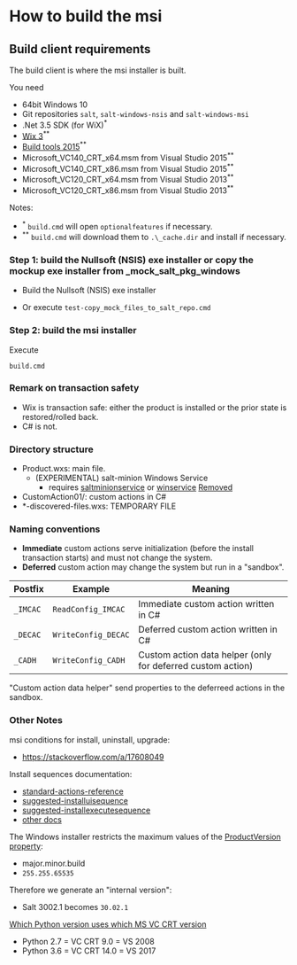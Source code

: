 # How to build the msi

## Build client requirements

The build client is where the msi installer is built.

You need
- 64bit Windows 10
- Git repositories `salt`, `salt-windows-nsis` and `salt-windows-msi`
- .Net 3.5 SDK (for WiX)<sup>*</sup>
- [Wix 3](http://wixtoolset.org/releases/)<sup>**</sup>
- [Build tools 2015](https://www.microsoft.com/en-US/download/confirmation.aspx?id=48159)<sup>**</sup>
- Microsoft_VC140_CRT_x64.msm from Visual Studio 2015<sup>**</sup>
- Microsoft_VC140_CRT_x86.msm from Visual Studio 2015<sup>**</sup>
- Microsoft_VC120_CRT_x64.msm from Visual Studio 2013<sup>**</sup>
- Microsoft_VC120_CRT_x86.msm from Visual Studio 2013<sup>**</sup>

Notes:
- <sup>*</sup> `build.cmd` will open `optionalfeatures` if necessary.
- <sup>**</sup> `build.cmd` will download them to `.\_cache.dir` and install if necessary.

### Step 1: build the Nullsoft (NSIS) exe installer or copy the mockup exe installer from _mock_salt_pkg_windows

- Build the Nullsoft (NSIS) exe installer

- Or execute `test-copy_mock_files_to_salt_repo.cmd`

### Step 2: build the msi installer

Execute

    build.cmd

### Remark on transaction safety

- Wix is transaction safe: either the product is installed or the prior state is restored/rolled back.
- C# is not.

### Directory structure

- Product.wxs: main file.
  - (EXPERIMENTAL) salt-minion Windows Service
    - requires [saltminionservice](https://github.com/saltstack/salt/blob/167cdb344732a6b85e6421115dd21956b71ba25a/salt/utils/saltminionservice.py) or [winservice](https://github.com/saltstack/salt/blob/3fb24929c6ebc3bfbe2a06554367f8b7ea980f5e/salt/utils/winservice.py) [Removed](https://github.com/saltstack/salt/commit/8c01aacd9b4d6be2e8cf991e3309e2a378737ea0)
- CustomAction01/: custom actions in C#
- *-discovered-files.wxs: TEMPORARY FILE

### Naming conventions

- **Immediate** custom actions serve initialization (before the install transaction starts) and must not change the system.
- **Deferred** custom action may change the system but run in a "sandbox".

Postfix  | Example                            | Meaning
-------- | ---------------------------------- | -------
`_IMCAC` | `ReadConfig_IMCAC`                 | Immediate custom action written in C#
`_DECAC` | `WriteConfig_DECAC`                | Deferred custom action written in C#
`_CADH`  | `WriteConfig_CADH`                 | Custom action data helper (only for deferred custom action)

"Custom action data helper" send properties to the deferreed actions in the sandbox.

### Other Notes
msi conditions for install, uninstall, upgrade:
- https://stackoverflow.com/a/17608049


Install sequences documentation:

- [standard-actions-reference](https://docs.microsoft.com/en-us/windows/win32/msi/standard-actions-reference)
- [suggested-installuisequence](https://docs.microsoft.com/en-us/windows/win32/msi/suggested-installuisequence)
- [suggested-installexecutesequence](https://docs.microsoft.com/en-us/windows/win32/msi/suggested-installexecutesequence)
- [other docs](https://www.advancedinstaller.com/user-guide/standard-actions.html)

The Windows installer restricts the maximum values of the [ProductVersion property](https://docs.microsoft.com/en-us/windows/win32/msi/productversion):

- major.minor.build
- `255.255.65535`

Therefore we generate an "internal version":
 - Salt 3002.1 becomes `30.02.1`


[Which Python version uses which MS VC CRT version](https://wiki.python.org/moin/WindowsCompilers)

- Python 2.7 = VC CRT 9.0 = VS 2008
- Python 3.6 = VC CRT 14.0 = VS 2017

